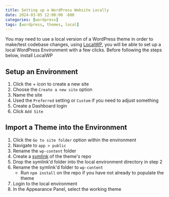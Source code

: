 ```yaml
---
title: Setting up a WordPress Website Locally
date: 2024-03-05 12:00:00 -600
categories: [wordpress]
tags: [wordpress, themes, local]
---
```


You may need to use a local version of a WordPress theme in order to make/test codebase changes, using [LocalWP](https://localwp.com/), you will be able to set up a local WordPress Environment with a few clicks.
Before following the steps below, install LocalWP

## Setup an Environment

1. Click the + icon to create a new site
2. Choose the `Create a new site` option
3. Name the site
4. Used the `Preferred` setting or `Custom` if you need to adjust something
5. Create a Dashboard login
6. Click `Add Site`

## Import a Theme into the Environment

1. Click the `Go to site folder` option within the environment
2. Navigate to `app > public`
3. Rename the `wp-content` folder
4. Create a [symlink](/posts/wordPressSymbolicLink/) of the theme's repo
5. Drop the symlink'd folder into the local environment directory in step 2
6. Rename the symlink'd folder to `wp-content`
   - Run `npm install` on the repo if you have not already to populate the theme
7. Login to the local environment
8. In the Appearance Panel, select the working theme
